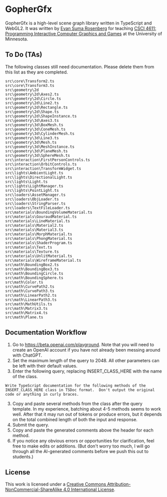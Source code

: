 # GopherGfx

GopherGfx is a high-level scene graph library written in TypeScript and WebGL2.  It was written by [Evan Suma Rosenberg](https://illusioneering.cs.umn.edu/) for teaching [CSCI 4611: Programming Interactive Computer Graphics and Games](https://csci-4611-spring-2023.github.io/) at the University of Minnesota.

## To Do (TAs)

The following classes still need documentation.  Please delete them from this list as they are completed.

```
src\core\Transform2.ts
src\core\Transform3.ts
src\geometry\2d
src\geometry\2d\Axes2.ts
src\geometry\2d\Circle.ts
src\geometry\2d\Line2.ts
src\geometry\2d\Rectangle.ts
src\geometry\2d\Shape.ts
src\geometry\2d\ShapeInstance.ts
src\geometry\3d\Axes3.ts
src\geometry\3d\BoxMesh.ts
src\geometry\3d\ConeMesh.ts
src\geometry\3d\CylinderMesh.ts
src\geometry\3d\Line3.ts
src\geometry\3d\Mesh.ts
src\geometry\3d\MeshInstance.ts
src\geometry\3d\PlaneMesh.ts
src\geometry\3d\SphereMesh.ts
src\interaction\FirstPersonControls.ts
src\interaction\OrbitControls.ts
src\interaction\TransformWidget.ts
src\lights\AmbientLight.ts
src\lights\DirectionalLight.ts
src\lights\Light.ts
src\lights\LightManager.ts
src\lights\PointLight.ts
src\loaders\AssetManager.ts
src\loaders\ObjLoader.ts
src\loaders\StringParser.ts
src\loaders\TextFileLoader.ts
src\materials\BoundingVolumeMaterial.ts
src\materials\GouraudMaterial.ts
src\materials\LineMaterial.ts
src\materials\Material2.ts
src\materials\Material3.ts
src\materials\MorphMaterial.ts
src\materials\PhongMaterial.ts
src\materials\ShaderProgram.ts
src\materials\Text.ts
src\materials\Texture.ts
src\materials\UnlitMaterial.ts
src\materials\WireframeMaterial.ts
src\math\BoundingBox2.ts
src\math\BoundingBox3.ts
src\math\BoundingCircle.ts
src\math\BoundingSphere.ts
src\math\Color.ts
src\math\CurvePath2.ts
src\math\CurvePath3.ts
src\math\LinearPath2.ts
src\math\LinearPath3.ts
src\math\MathUtils.ts
src\math\Matrix3.ts
src\math\Matrix4.ts
src\math\Plane.ts
```

## Documentation Workflow

1. Go to https://beta.openai.com/playground.  Note that you will need to create an OpenAI account if you have not already been messing around with ChatGPT.
2. Set the maximum length of the query to 2048.  All other parameters can be left with their default values.
3. Enter the following query, replacing INSERT_CLASS_HERE with the name of the class.

```
Write TypeScript documentation for the following methods of the INSERT_CLASS_HERE class in TSDoc format.  Don't output the original code or anything in curly braces.
```

3. Copy and paste several methods from the class after the query template.  In my experience, batching about 4-5 methods seems to work well.  After that it may run out of tokens or produce errors, but it depends on the total combined length of both the input and response.
4. Submit the query.
5. Copy and paste the generated comments above the header for each method.
6. If you notice any obvious errors or opportunities for clarification, feel free to make edits or additions.  (But don't worry too much, I will go through all the AI-generated comments before we push this out to students.)

## License

This work is licensed under a [Creative Commons Attribution-NonCommercial-ShareAlike 4.0 International License](http://creativecommons.org/licenses/by-nc-sa/4.0/).